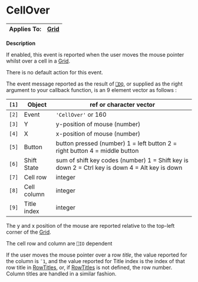 




<h1 class="heading"><span class="name">CellOver</span></h1>

| Applies To: | [Grid](./grid.md) |
| --- | ---  |


**Description**


If enabled, this event is reported when the user moves the mouse pointer whilst over a cell in a [Grid](./grid.md).



There is no default action for this event.



The event message reported as the result of [`⎕DQ`](../../Language/System%20Functions/dq.htm), or supplied as the right argument to your callback function, is an 9 element vector as follows :


| `[1]` | Object | ref or character vector |
| --- | --- | ---  |
| `[2]` | Event | `'CellOver'` or 160 |
| `[3]` | Y | y-position of mouse (number) |
| `[4]` | X | x-position of mouse (number) |
| `[5]` | Button | button pressed (number) 1 = left button 2 =        right button 4 = middle button |
| `[6]` | Shift State | sum of shift key codes (number) 1 = Shift key        is down 2 = Ctrl key is down 4 = Alt key is down |
| `[7]` | Cell row | integer |
| `[8]` | Cell column | integer |
| `[9]` | Title index | integer |



The y and x position of the mouse are reported relative to the top-left corner of the [Grid](./grid.md).


The cell row and column are `⎕IO` dependent


If the user moves the mouse pointer over a row *title*, the value reported for the column is `¯1`, and the value reported for Title index is the index of that row title in [RowTitles](./rowtitles.md), or, if [RowTitles](./rowtitles.md) is not defined, the row number. Column titles are handled in a similar fashion.


